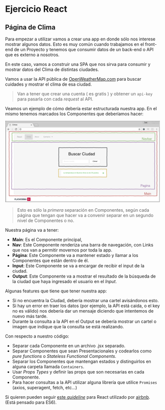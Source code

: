 # Ejercicio React

## Página de Clima

Para empezar a utilizar vamos a crear una app en donde sólo nos interese mostrar algunos datos. Esto es muy común cuando trabajamos en el front-end de un Proyecto y tenemos que consumir datos de un back-end o API que es externo a nosotros.

En este caso, vamos a construir una SPA que nos sirva para consumir y mostrar datos del Clima de distintas ciudades.

Vamos a usar la API pública de [OpenWeatherMap.com](https://openweathermap.org/current) para buscar cuidades y mostrar el clima de esa ciudad.

> Van a tener que crear una cuenta ( es gratis ) y obtener un `api-key` para pasarla con cada _request_ al API.

Veamos un ejemplo de cómo debería estar estructurada nuestra app. En el mismo tenemos marcados los Componentes que deberíamos hacer:

![Mockup](./img/ReactClimaMockUp.png)

> Esto es sólo la _primera_ separación en Componentes, según cada página que tengan que hacer va a convenir separar en un segundo nivel de Componentes o no.

Nuestra página va a tener:

* __Main__: Es el Componente principal, 
* __Nav__: Este Componente renderiza una barra de navegación, con Links que nos van a permitir movernos por toda la app.
* __Página__: Este Componente va a mantener estado y llamar a los Componentes que están dentro de él.
* __Input__: Este Componente se va a encargar de recibir el input de la ciudad.
* __Output__: Este Componente va a mostrar el resultado de la búsqueda de la ciudad que haya ingresado el usuario en el _Input_.

Algunas features que tiene que tener nuestra app:

* Si no encuentra la Ciudad, debería mostrar una cartel avisándonos esto.
* Si hay un error en traer los datos (por ejemplo, la API está caida, o el key no es válido) nos debería dar un mensaje diciendo que intentemos de nuevo más tarde.
* Durante la consulta a la API en el Output se debería mostrar un cartel o imagen que indique que la consulta se está realizando.

Con respecto a nuestro código:

* Separar cada Componente en un archivo .jsx separado.
* Separar Componentes que sean Presentacionales y codearlos como _pure functions_ o _Stateless Functional Components_.
* Separar los Componentes que mantengan estados y distinguirlos en alguna carpeta llamada `Containers`.
* Usar _Props Types_ y definir las props que son necesarias en cada Componente.
* Para hacer consultas a la API utilizar alguna librería que utilice `Promises` (axios, superagent, fetch, etc...)

Si quieren pueden seguir [este _guideline_](https://github.com/airbnb/javascript/tree/master/react) para React utilizado por [airbnb](https://www.airbnb.com/). (Está pensado para ES6). 